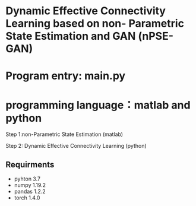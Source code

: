 # Dynamic Effective Connectivity Learning based on non- Parametric State Estimation and GAN (nPSE-GAN)
# Program entry: main.py
# programming language：matlab and python
Step 1:non-Parametric State Estimation (matlab)
  
Step 2: Dynamic Effective Connectivity Learning (python)

## Requirments

* pyhton 3.7
* numpy 1.19.2
* pandas 1.2.2
* torch 1.4.0
